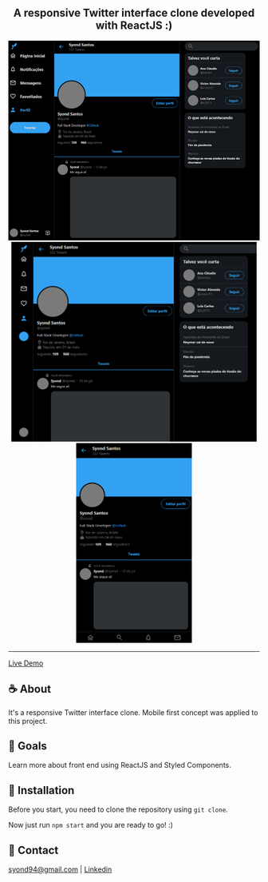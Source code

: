 <h2 align="center">
    A responsive Twitter interface clone developed with ReactJS :)
</h2>

<p align="center">
  <img src="./.github/assets/Screenshot_web.png" width="auto" height="400" alt="twitter-clone-web.png" border="0"></a>
  <img src="./.github/assets/Screenshot_tablet.png" width="auto" height="400" alt="twitter-clone-tablet.png" border="0"></a>
  <img src="./.github/assets/Screenshot_smartphone.png" width="auto" height="400" alt="twitter-clone-smartphone.png" border="0"></a>
</p>

---

[Live Demo](https://twittersyond.netlify.app/)
 
## :coffee: About
It's a responsive Twitter interface clone. Mobile first concept was applied to this project.

## :runner: Goals
Learn more about front end using ReactJS and Styled Components.

## :floppy_disk: Installation

Before you start, you need to clone the repository using `git clone`.

Now just run `npm start` and you are ready to go! :)


## :email: Contact
syond94@gmail.com | 
[Linkedin](https://linkedin.com/in/syond)
